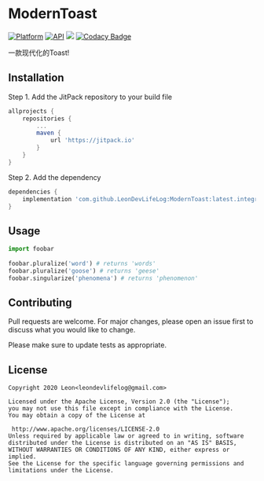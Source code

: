 
# ModernToast  
  
[![Platform](https://img.shields.io/badge/platform-android-green.svg)](http://developer.android.com/index.html)
[![API](https://img.shields.io/badge/API-14%2B-brightgreen.svg?style=flat)](https://android-arsenal.com/api?level=14)
[![](https://jitpack.io/v/LeonDevLifeLog/ModernToast.svg)](https://jitpack.io/#LeonDevLifeLog/ModernToast)
[![Codacy Badge](https://api.codacy.com/project/badge/Grade/b66bd97e00024675ac1f0df7212e184d)](https://www.codacy.com/manual/LeonDevLifeLog/ModernToast?utm_source=github.com&amp;utm_medium=referral&amp;utm_content=LeonDevLifeLog/ModernToast&amp;utm_campaign=Badge_Grade)
  
一款现代化的Toast!  
  
## Installation  
  
Step 1. Add the JitPack repository to your build file  
```groovy  
allprojects {
    repositories {
        ...
        maven { 
            url 'https://jitpack.io' 
        } 
    }
}  
```  
Step 2. Add the dependency  
```groovy  
dependencies {
    implementation 'com.github.LeonDevLifeLog:ModernToast:latest.integration'
}  
```  
## Usage  
  
```python  
import foobar  
  
foobar.pluralize('word') # returns 'words'  
foobar.pluralize('goose') # returns 'geese'  
foobar.singularize('phenomena') # returns 'phenomenon'  
```  
  
## Contributing  
Pull requests are welcome. For major changes, please open an issue first to discuss what you would like to change.  
  
Please make sure to update tests as appropriate.  
  
## License  
  
```text  
Copyright 2020 Leon<leondevlifelog@gmail.com>  
  
Licensed under the Apache License, Version 2.0 (the "License");  
you may not use this file except in compliance with the License.  
You may obtain a copy of the License at  
  
 http://www.apache.org/licenses/LICENSE-2.0  
Unless required by applicable law or agreed to in writing, software  
distributed under the License is distributed on an "AS IS" BASIS,  
WITHOUT WARRANTIES OR CONDITIONS OF ANY KIND, either express or implied.  
See the License for the specific language governing permissions and  
limitations under the License.  
```